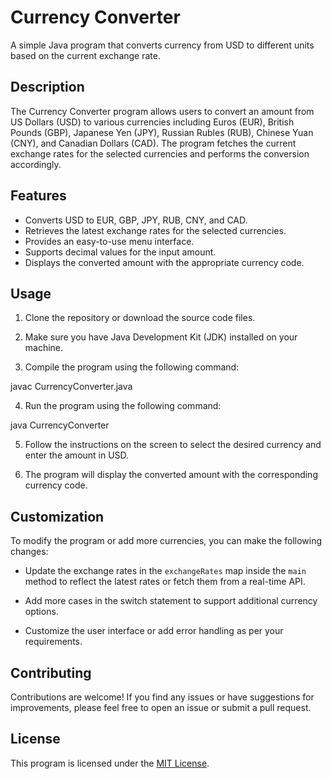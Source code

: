 # Currency Converter

A simple Java program that converts currency from USD to different units based on the current exchange rate.

## Description

The Currency Converter program allows users to convert an amount from US Dollars (USD) to various currencies including Euros (EUR), British Pounds (GBP), Japanese Yen (JPY), Russian Rubles (RUB), Chinese Yuan (CNY), and Canadian Dollars (CAD). The program fetches the current exchange rates for the selected currencies and performs the conversion accordingly.

## Features

- Converts USD to EUR, GBP, JPY, RUB, CNY, and CAD.
- Retrieves the latest exchange rates for the selected currencies.
- Provides an easy-to-use menu interface.
- Supports decimal values for the input amount.
- Displays the converted amount with the appropriate currency code.

## Usage

1. Clone the repository or download the source code files.

2. Make sure you have Java Development Kit (JDK) installed on your machine.

3. Compile the program using the following command:

javac CurrencyConverter.java


4. Run the program using the following command:

java CurrencyConverter


5. Follow the instructions on the screen to select the desired currency and enter the amount in USD.

6. The program will display the converted amount with the corresponding currency code.

## Customization

To modify the program or add more currencies, you can make the following changes:

- Update the exchange rates in the `exchangeRates` map inside the `main` method to reflect the latest rates or fetch them from a real-time API.

- Add more cases in the switch statement to support additional currency options.

- Customize the user interface or add error handling as per your requirements.

## Contributing

Contributions are welcome! If you find any issues or have suggestions for improvements, please feel free to open an issue or submit a pull request.

## License

This program is licensed under the [MIT License](LICENSE).


